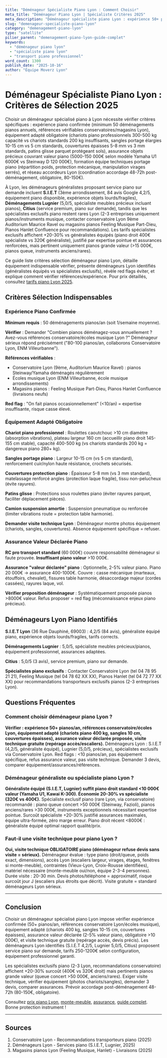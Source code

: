 ```yaml
---
title: "Déménageur Spécialiste Piano Lyon : Comment Choisir"
meta_title: "Déménageur Piano Lyon | Spécialiste Critères 2025"
meta_description: "Déménageur spécialiste piano Lyon : expérience 50+ pianos/an, équipement adapté, assurance valeur. S.I.E.T, Lugnier, critères sélection."
slug: "demenageur-specialiste-piano-lyon"
category: "demenagement-piano-lyon"
type: "satellite"
pilier_parent: "demenagement-piano-lyon-guide-complet"
keywords:
  - "déménageur piano lyon"
  - "spécialiste piano lyon"
  - "transport piano professionnel"
word_count: 1300
publish_date: "2025-10-16"
author: "Équipe Moverz Lyon"
---
```


# Déménageur Spécialiste Piano Lyon : Critères de Sélection 2025

Choisir un déménageur spécialisé piano à Lyon nécessite vérifier critères spécifiques : expérience piano confirmée (minimum 50 déménagements pianos annuels, références vérifiables conservatoires/magasins Lyon), équipement adapté obligatoire (chariots piano professionnels 300-500 kg capacité vs chariots standards 200 kg insuffisants, sangles portage élargies 10-15 cm vs 5 cm standards, couvertures épaisses 5-8 mm vs 3 mm standards, patins glisse parquet protégeant sols), assurance objets précieux couvrant valeur piano (5000-150 000€ selon modèle Yamaha U1 6000€ vs Steinway D 120 000€), formation équipe techniques portage piano (répartition poids, protection mécanique, manipulation virages serrés), et réseau accordeurs Lyon (coordination accordage 48-72h post-déménagement, obligatoire, 80-150€).

À Lyon, les déménageurs généralistes proposant service piano sur demande incluent **S.I.E.T** (3ème arrondissement, 84 avis Google 4,2/5, équipement piano disponible, expérience objets lourds/fragiles), **Déménagements Lugnier** (5,0/5, spécialiste meubles précieux incluant pianos), **Citius** (service premium, piano sur demande), tandis que les spécialistes exclusifs piano restent rares Lyon (2-3 entreprises uniquement pianos/instruments musique, contacter conservatoire Lyon 9ème Auditorium Maurice Ravel ou magasins pianos Feeling Musique Part-Dieu, Pianos Hanlet Confluence pour recommandations). Les tarifs spécialistes exclusifs affichent +20-30% vs généralistes équipés (piano droit 400€ spécialiste vs 320€ généraliste), justifié par expertise pointue et assurances renforcées, mais pertinent uniquement pianos grande valeur (>15 000€, pianos queue, instruments anciens/rares).

Ce guide liste critères sélection déménageur piano Lyon, détaille équipement indispensable vérifier, présente déménageurs Lyon identifiés (généralistes équipés vs spécialistes exclusifs), révèle red flags éviter, et explique comment vérifier références/expérience. Pour prix détaillés, consultez [tarifs piano Lyon 2025](/blog/demenagement-piano-lyon/prix-demenagement-piano-droit-lyon).

## Critères Sélection Indispensables

### Expérience Piano Confirmée

**Minimum requis** : 50 déménagements pianos/an (soit 1/semaine moyenne).

**Vérifier** : Demander "Combien pianos déménagez-vous annuellement ? Avez-vous références conservatoire/écoles musique Lyon ?" Déménageur sérieux répond précisément ("80-100 pianos/an, collaborons Conservatoire Lyon, ENM Villeurbanne").

**Références vérifiables** :
- Conservatoire Lyon (9ème, Auditorium Maurice Ravel) : pianos Steinway/Yamaha déménagés régulièrement
- Écoles musique Lyon (ENM Villeurbanne, école musique arrondissements)
- Magasins pianos : Feeling Musique Part-Dieu, Pianos Hanlet Confluence (livraisons neufs)

**Red flag** : "On fait pianos occasionnellement" (<10/an) = expertise insuffisante, risque casse élevé.

### Équipement Adapté Obligatoire

**Chariot piano professionnel** : Roulettes caoutchouc >10 cm diamètre (absorption vibrations), plateau largeur 160 cm (accueillir piano droit 145-155 cm stable), capacité 400-500 kg (vs chariots standards 200 kg = dangereux piano 280+ kg).

**Sangles portage piano** : Largeur 10-15 cm (vs 5 cm standard), renforcement cuir/nylon haute résistance, crochets sécurisés.

**Couvertures protection piano** : Épaisseur 5-8 mm (vs 3 mm standard), matelassage renforcé angles (protection laque fragile), tissu non-pelucheux (évite rayures).

**Patins glisse** : Protections sous roulettes piano (éviter rayures parquet, faciliter déplacement pièces).

**Camion suspension amortie** : Suspension pneumatique ou renforcée (limiter vibrations route = protection table harmonie).

**Demander visite technique Lyon** : Déménageur montre photos équipement (chariots, sangles, couvertures). Absence équipement spécifique = refuser.

### Assurance Valeur Déclarée Piano

**RC pro transport standard** (60 000€) couvre responsabilité déménageur si faute prouvée. **Insuffisant piano valeur** >10 000€.

**Assurance "valeur déclarée" piano** : Optionnelle, 2-5% valeur piano. Piano 20 000€ → assurance 400-1000€. Couvre : casse mécanique (marteaux, étouffoirs, chevalet), fissures table harmonie, désaccordage majeur (cordes cassées), rayures laque, vol.

**Vérifier proposition déménageur** : Systématiquement proposée pianos >8000€ valeur. Refus proposer = red flag (méconnaissance enjeux piano précieux).

## Déménageurs Lyon Piano Identifiés

**S.I.E.T Lyon** (36 Rue Dauphiné, 69003) : 4,2/5 (84 avis), généraliste équipé piano, expérience objets lourds/fragiles, tarifs corrects.

**Déménagements Lugnier** : 5,0/5, spécialiste meubles précieux/pianos, équipement professionnel, assurances adaptées.

**Citius** : 5,0/5 (3 avis), service premium, piano sur demande.

**Spécialistes piano exclusifs** : Contacter Conservatoire Lyon (tel 04 78 95 21 21), Feeling Musique (tel 04 78 62 XX XX), Pianos Hanlet (tel 04 72 77 XX XX) pour recommandations transporteurs exclusifs pianos (2-3 entreprises Lyon).

## Questions Fréquentes

### Comment choisir déménageur piano Lyon ?

**Vérifier : expérience 50+ pianos/an, références conservatoire/écoles Lyon, équipement adapté (chariots piano 400 kg, sangles 10 cm, couvertures épaisses), assurance valeur déclarée proposée, visite technique gratuite (repérage accès/escaliers).** Déménageurs Lyon : S.I.E.T (4,2/5, généraliste équipé), Lugnier (5,0/5, précieux), spécialistes exclusifs via Conservatoire Lyon. Red flags : <10 pianos/an, pas équipement spécifique, refus assurance valeur, pas visite technique. Demander 3 devis, comparer équipement/assurances/références.

### Déménageur généraliste ou spécialiste piano Lyon ?

**Généraliste équipé (S.I.E.T, Lugnier) suffit piano droit standard <10 000€ valeur (Yamaha U1, Kawai K-300). Économie 20-30% vs spécialiste (320€ vs 400€).** Spécialiste exclusif piano (rare Lyon, via conservatoire) recommandé : piano queue concert >50 000€ (Steinway, Fazioli), pianos anciens/rares >30 000€, instruments exceptionnels nécessitant expertise pointue. Surcoût spécialiste +20-30% justifié assurances maximales, équipe ultra-formée, zéro marge erreur. Piano droit récent <8000€ : généraliste équipé optimal rapport qualité/prix.

### Faut-il une visite technique pour piano Lyon ?

**Oui, visite technique OBLIGATOIRE piano (déménageur refuse devis sans visite = sérieux).** Déménageur évalue : type piano (droit/queue, poids exact, dimensions), accès Lyon (escaliers largeur, virages, étages, fenêtres si monte-meuble), contraintes (Vieux-Lyon, Croix-Rousse identifiées), matériel nécessaire (monte-meuble oui/non, équipe 2-3-4 personnes). Durée visite : 20-30 min. Devis photos/téléphone = approximatif, risque surcoût jour J (escaliers plus étroits que décrit). Visite gratuite = standard déménageurs Lyon sérieux.

---

## Conclusion

Choisir un déménageur spécialisé piano Lyon impose vérifier expérience confirmée (50+ pianos/an, références conservatoire Lyon/écoles musique), équipement adapté (chariots 400 kg, sangles 10-15 cm, couvertures épaisses), assurance valeur déclarée (2-5% valeur piano, obligatoire >10 000€), et visite technique gratuite (repérage accès, devis précis). Les déménageurs Lyon identifiés (S.I.E.T 4,2/5, Lugnier 5,0/5, Citius) proposent service piano sur demande, tarifs 250-1200€ selon configuration, équipement professionnel garanti.

Les spécialistes exclusifs piano (2-3 Lyon, recommandations conservatoire) affichent +20-30% surcoût (400€ vs 320€ droit) mais pertinents pianos grande valeur (queue concert >50 000€, anciens/rares). Exiger visite technique, vérifier équipement (photos chariots/sangles), demander 3 devis, comparer assurances. Prévoir accordage post-déménagement 48-72h (80-150€, obligatoire).

Consultez [prix piano Lyon](/blog/demenagement-piano-lyon/prix-demenagement-piano-droit-lyon), [monte-meuble](/blog/demenagement-piano-lyon/monte-meuble-piano-lyon), [assurance](/blog/demenagement-piano-lyon/assurance-demenagement-piano), [guide complet](/blog/demenagement-piano-lyon/demenagement-piano-lyon-guide-complet). Bonne protection instrument !

---

## Sources

1. Conservatoire Lyon - Recommandations transporteurs piano (2025)
2. Déménageurs Lyon - Services piano (S.I.E.T, Lugnier, 2025)
3. Magasins pianos Lyon (Feeling Musique, Hanlet) - Livraisons (2025)


